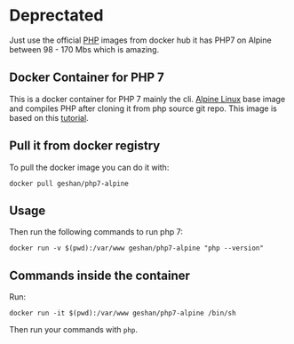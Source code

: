 # Deprectated

Just use the official [PHP](https://hub.docker.com/r/library/php/tags/) images from docker hub it has PHP7 on Alpine between 98 - 170 Mbs which is amazing.

## Docker Container for PHP 7 

This is a docker container for PHP 7 mainly the cli. 
[Alpine Linux](https://hub.docker.com/_/alpine/) base image and compiles PHP after cloning it from php source git repo.
This image is based on this [tutorial](http://bit.ly/1Q3nsIc).


## Pull it from docker registry

To pull the docker image you can do it with:

```
docker pull geshan/php7-alpine
```

## Usage

Then run the following commands to run php 7:


```
docker run -v $(pwd):/var/www geshan/php7-alpine "php --version"
```

## Commands inside the container

Run:

```
docker run -it $(pwd):/var/www geshan/php7-alpine /bin/sh
```

Then run your commands with `php`.



